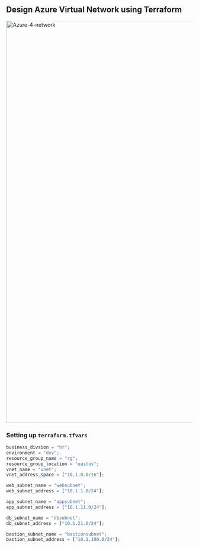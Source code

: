## Design Azure Virtual Network using Terraform

<img width="1087" alt="Azure-4-network" src="https://github.com/alphapico/azure-tf/assets/65488712/0946f6c1-db08-4ccc-93f5-de1313801014">

### Setting up `terraform.tfvars`

```jsx
business_divsion = "hr";
environment = "dev";
resource_group_name = "rg";
resource_group_location = "eastus";
vnet_name = "vnet";
vnet_address_space = ["10.1.0.0/16"];

web_subnet_name = "websubnet";
web_subnet_address = ["10.1.1.0/24"];

app_subnet_name = "appsubnet";
app_subnet_address = ["10.1.11.0/24"];

db_subnet_name = "dbsubnet";
db_subnet_address = ["10.1.21.0/24"];

bastion_subnet_name = "bastionsubnet";
bastion_subnet_address = ["10.1.100.0/24"];
```
